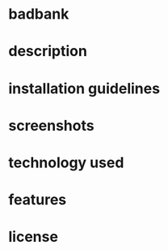 # badbank

# description

# installation guidelines

# screenshots

# technology used

# features

# license 
